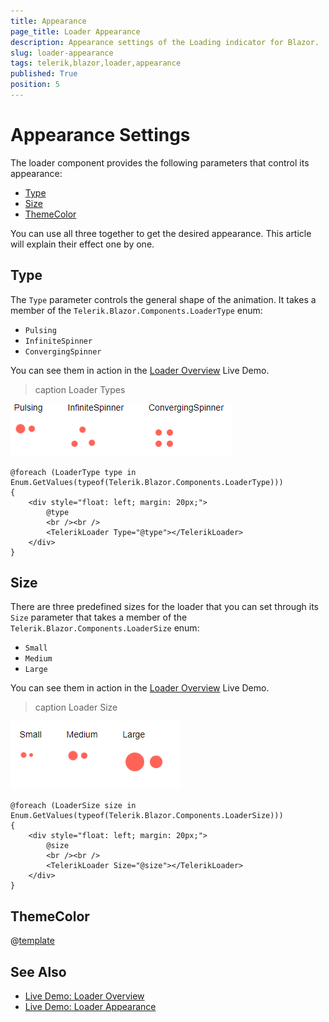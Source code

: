 ```yaml
---
title: Appearance
page_title: Loader Appearance
description: Appearance settings of the Loading indicator for Blazor.
slug: loader-appearance
tags: telerik,blazor,loader,appearance
published: True
position: 5
---
```


# Appearance Settings

The loader component provides the following parameters that control its appearance:

* [Type](#type)
* [Size](#size)
* [ThemeColor](#themecolor)

You can use all three together to get the desired appearance. This article will explain their effect one by one.

## Type

The `Type` parameter controls the general shape of the animation. It takes a member of the `Telerik.Blazor.Components.LoaderType` enum:

* `Pulsing`
* `InfiniteSpinner`
* `ConvergingSpinner`

You can see them in action in the [Loader Overview](https://demos.telerik.com/blazor-ui/loader/overview) Live Demo.

>caption Loader Types

![loader types](images/loader-types.gif)

````CSHTML
@foreach (LoaderType type in Enum.GetValues(typeof(Telerik.Blazor.Components.LoaderType)))
{
    <div style="float: left; margin: 20px;">
        @type
        <br /><br />
        <TelerikLoader Type="@type"></TelerikLoader>
    </div>
}
````

## Size

There are three predefined sizes for the loader that you can set through its `Size` parameter that takes a member of the `Telerik.Blazor.Components.LoaderSize` enum:

* `Small`
* `Medium`
* `Large`

You can see them in action in the [Loader Overview](https://demos.telerik.com/blazor-ui/loader/overview) Live Demo.

>caption Loader Size

![loader size](images/loader-size.png)

````CSHTML
@foreach (LoaderSize size in Enum.GetValues(typeof(Telerik.Blazor.Components.LoaderSize)))
{
    <div style="float: left; margin: 20px;">
        @size
        <br /><br />
        <TelerikLoader Size="@size"></TelerikLoader>
    </div>
}
````

## ThemeColor

@[template](/_contentTemplates/loaders/themeColor.md#loaders-theme-color)

## See Also

  * [Live Demo: Loader Overview](https://demos.telerik.com/blazor-ui/loader/overview)
  * [Live Demo: Loader Appearance](https://demos.telerik.com/blazor-ui/loader/appearance)

